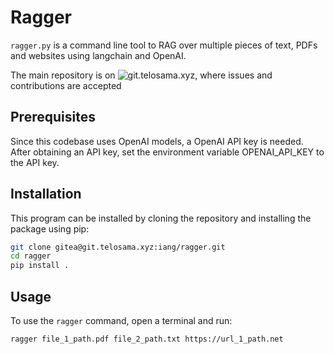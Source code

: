 Ragger
======
```ragger.py``` is a command line tool to RAG over multiple pieces of text, PDFs and websites using langchain and OpenAI.

The main repository is on ![git.telosama.xyz](https://git.telosama.xyz/iang/ragger), where issues and contributions are accepted

## Prerequisites
Since this codebase uses OpenAI models, a OpenAI API key is needed.
After obtaining an API key, set the environment variable OPENAI_API_KEY to the API key.

## Installation
This program can be installed by cloning the repository and installing the package using pip:
```bash
git clone gitea@git.telosama.xyz:iang/ragger.git
cd ragger
pip install .
```

## Usage
To use the `ragger` command, open a terminal and run:
```bash
ragger file_1_path.pdf file_2_path.txt https://url_1_path.net
```